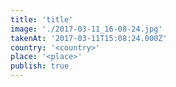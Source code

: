 ```yaml
---
title: 'title'
image: './2017-03-11_16-08-24.jpg'
takenAt: '2017-03-11T15:08:24.000Z'
country: '<country>'
place: '<place>'
publish: true
---
```


